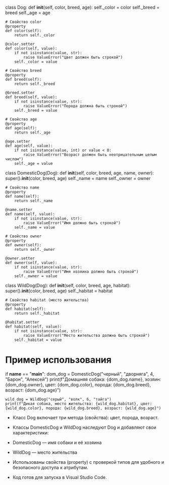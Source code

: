 
class Dog:
    def __init__(self, color, breed, age):
        self._color = color
        self._breed = breed
        self._age = age

    # Свойство color
    @property
    def color(self):
        return self._color

    @color.setter
    def color(self, value):
        if not isinstance(value, str):
            raise ValueError("Цвет должен быть строкой")
        self._color = value

    # Свойство breed
    @property
    def breed(self):
        return self._breed

    @breed.setter
    def breed(self, value):
        if not isinstance(value, str):
            raise ValueError("Порода должна быть строкой")
        self._breed = value

    # Свойство age
    @property
    def age(self):
        return self._age

    @age.setter
    def age(self, value):
        if not isinstance(value, int) or value < 0:
            raise ValueError("Возраст должен быть неотрицательным целым числом")
        self._age = value

class DomesticDog(Dog):
    def __init__(self, color, breed, age, name, owner):
        super().__init__(color, breed, age)
        self._name = name
        self._owner = owner

    # Свойство name
    @property
    def name(self):
        return self._name

    @name.setter
    def name(self, value):
        if not isinstance(value, str):
            raise ValueError("Имя должно быть строкой")
        self._name = value

    # Свойство owner
    @property
    def owner(self):
        return self._owner

    @owner.setter
    def owner(self, value):
        if not isinstance(value, str):
            raise ValueError("Имя хозяина должно быть строкой")
        self._owner = value

class WildDog(Dog):
    def __init__(self, color, breed, age, habitat):
        super().__init__(color, breed, age)
        self._habitat = habitat

    # Свойство habitat (место жительства)
    @property
    def habitat(self):
        return self._habitat

    @habitat.setter
    def habitat(self, value):
        if not isinstance(value, str):
            raise ValueError("Место жительства должно быть строкой")
        self._habitat = value

# Пример использования
if __name__ == "__main__":
    dom_dog = DomesticDog("черный", "дворняга", 4, "Барон", "Алексей")
    print(f"Домашняя собака: {dom_dog.name}, хозяин: {dom_dog.owner}, цвет: {dom_dog.color}, порода: {dom_dog.breed}, возраст: {dom_dog.age}")

    wild_dog = WildDog("серый", "волк", 6, "тайга")
    print(f"Дикая собака, место жительства: {wild_dog.habitat}, цвет: {wild_dog.color}, порода: {wild_dog.breed}, возраст: {wild_dog.age}")


- Класс Dog включает три метода (свойства): цвет, порода, возраст.
- Классы DomesticDog и WildDog наследуют Dog и добавляют свои характеристики:
- DomesticDog — имя собаки и её хозяина
- WildDog — место жительства

- Использованы свойства (property) с проверкой типов для удобного и безопасного доступа к атрибутам.
- Код готов для запуска в Visual Studio Code.
